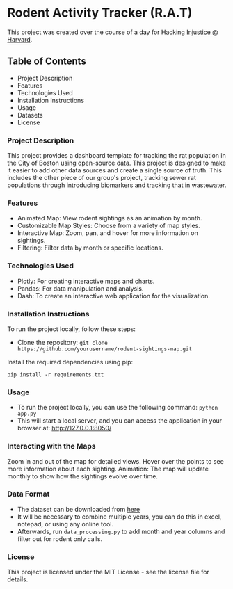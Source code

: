 # Rodent Activity Tracker (R.A.T)

This project was created over the course of a day for Hacking [Injustice @ Harvard](engineeringhope.org).

## Table of Contents
- Project Description
- Features
- Technologies Used
- Installation Instructions
- Usage
- Datasets
- License

### Project Description

This project provides a dashboard template for tracking the rat population in the City of Boston using open-source data. This project is designed to make it easier to add other data sources and create a single source of truth. This includes the other piece of our group's project, tracking sewer rat populations through introducing biomarkers and tracking that in wastewater.

### Features
- Animated Map: View rodent sightings as an animation by month.
- Customizable Map Styles: Choose from a variety of map styles.
- Interactive Map: Zoom, pan, and hover for more information on sightings.
- Filtering: Filter data by month or specific locations.

### Technologies Used
- Plotly: For creating interactive maps and charts.
- Pandas: For data manipulation and analysis.
- Dash: To create an interactive web application for the visualization.

### Installation Instructions
To run the project locally, follow these steps:

- Clone the repository: ```git clone https://github.com/yourusername/rodent-sightings-map.git```

Install the required dependencies using pip:

```pip install -r requirements.txt```

### Usage
- To run the project locally, you can use the following command:
```python app.py```
- This will start a local server, and you can access the application in your browser at: http://127.0.0.1:8050/

### Interacting with the Maps
Zoom in and out of the map for detailed views.
Hover over the points to see more information about each sighting.
Animation: The map will update monthly to show how the sightings evolve over time.

### Data Format
- The dataset can be downloaded from [here](https://data.boston.gov/dataset/311-service-requests)
- It will be necessary to combine multiple years, you can do this in excel, notepad, or using any online tool.
- Afterwards, run `data_processing.py` to add month and year columns and filter out for rodent only calls.

### License
This project is licensed under the MIT License - see the license file for details.